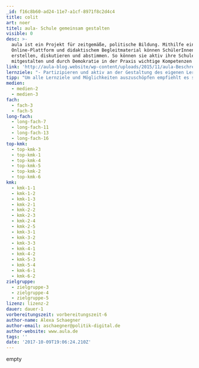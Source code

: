 ```yaml
---
_id: f16c8b60-ad24-11e7-a1cf-8971f8c2d4c4
title: colit
art: noer
titel: aula- Schule gemeinsam gestalten
visible: 0
desc: >-
  aula ist ein Projekt für zeitgemäße, politische Bildung. Mithilfe einer
  Online-Plattform und didaktischem Begleitmaterial können SchülerInnen Ideen
  erstellen, diskutieren und abstimmen. So können sie aktiv ihre Schule
  mitgestalten und durch Demokratie in der Praxis wichtige Kompetenzen erwerben.
link: 'http://aula-blog.website/wp-content/uploads/2015/11/aula-Beschreibung-2.pdf'
lernziele: "- Partizipieren und aktiv an der Gestaltung des eigenen Lern- und Lebensraums mitwirken<br>- Erfahrung von Selbstwirksamkeit<br>- Politische Bildung in der Praxis<br>- 21st Century Skills werden trainiert: Kommunikation (Argumentation, Diskussion, Kompromissfindung), Kollaboration, kritisches Denken und Kreativität<br>- Umgang mit digitalen Medien<br>- Minderheitenschutz und Antidiskriminierung<br>- Transparenz von vorhandenen Schulstrukturen"
tipp: "Um alle Lernziele und Möglichkeiten auszuschöpfen empfiehlt es sich die gesamte Schule mit  allen AkteurInnen in das Projekt einzubeziehen. Es kann aber auch mit einzelnen Klassen/Lerngruppen durchgeführt werden.<br>Zu den Funktionen der Plattform finden sich <a href='http://aula-blog.website/how-to-aula/'>Tutorial-Videos</a><br>Der Code zum Herunterladen der Plattform steht auf <a href='https://github.com/liqd/aula'>github</a>"
medien:
  - medien-2
  - medien-3
fach:
  - fach-3
  - fach-5
long-fach:
  - long-fach-7
  - long-fach-11
  - long-fach-13
  - long-fach-16
top-kmk:
  - top-kmk-3
  - top-kmk-1
  - top-kmk-4
  - top-kmk-5
  - top-kmk-2
  - top-kmk-6
kmk:
  - kmk-1-1
  - kmk-1-2
  - kmk-1-3
  - kmk-2-1
  - kmk-2-2
  - kmk-2-3
  - kmk-2-4
  - kmk-2-5
  - kmk-3-1
  - kmk-3-2
  - kmk-3-3
  - kmk-4-1
  - kmk-4-2
  - kmk-5-3
  - kmk-5-4
  - kmk-6-1
  - kmk-6-2
zielgruppe:
  - zielgruppe-3
  - zielgruppe-4
  - zielgruppe-5
lizenz: lizenz-2
dauer: dauer-1
vorbereitungszeit: vorbereitungszeit-6
author-name: Alexa Schaegner
author-email: aschaegner@politik-digital.de
author-website: www.aula.de
tags: ''
date: '2017-10-09T19:06:24.210Z'
---
```

empty
